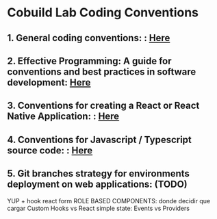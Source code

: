 # Cobuild Lab Coding Conventions


## 1. General coding conventions: : [Here](./conventions/general-coding-conventions.md)

## 2. Effective Programming: A guide for conventions and best practices in software development: [Here](./conventions/effective-programming-at-cobuildlab.md)

## 3. Conventions for creating a React or React Native Application: : [Here](./conventions/conventions-for-creating-a-react-application.md)

## 4. Conventions for Javascript / Typescript source code: : [Here](./conventions/conventions-for-javascript-typescript-source-code.md)

## 5. Git branches strategy for environments deployment on web applications: (TODO)


YUP + hook react form
ROLE BASED COMPONENTS: donde decidir que cargar
Custom Hooks vs React simple state: Events vs Providers